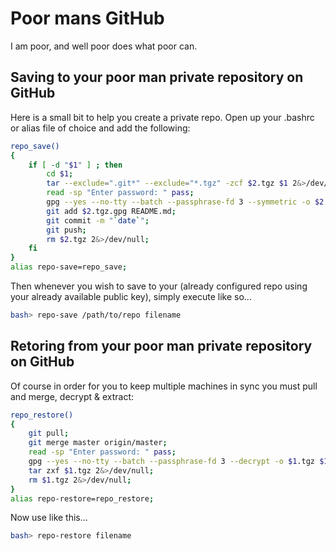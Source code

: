 # Poor mans GitHub
I am poor, and well poor does what poor can.

## Saving to your poor man private repository on GitHub
Here is a small bit to help you create a private repo. Open up your .bashrc or alias file of choice and add the following:
```sh
repo_save()
{
    if [ -d "$1" ] ; then
        cd $1;
        tar --exclude=".git*" --exclude="*.tgz" -zcf $2.tgz $1 2&>/dev/null;
        read -sp "Enter password: " pass;
        gpg --yes --no-tty --batch --passphrase-fd 3 --symmetric -o $2.tgz.gpg $2.tgz 3<<<$pass;
        git add $2.tgz.gpg README.md;
        git commit -m "`date`";
        git push;
        rm $2.tgz 2&>/dev/null;
    fi
}
alias repo-save=repo_save;
```

Then whenever you wish to save to your (already configured repo using your already available public key), simply execute like so...

```sh
bash> repo-save /path/to/repo filename
```

## Retoring from your poor man private repository on GitHub
Of course in order for you to keep multiple machines in sync you must pull and merge, decrypt & extract:
```sh
repo_restore()
{
    git pull;
    git merge master origin/master;
    read -sp "Enter password: " pass;
    gpg --yes --no-tty --batch --passphrase-fd 3 --decrypt -o $1.tgz $1.tgz.gpg 3<<<$pass;
    tar zxf $1.tgz 2&>/dev/null;
    rm $1.tgz 2&>/dev/null;
}
alias repo-restore=repo_restore;
```

Now use like this...

```sh
bash> repo-restore filename
```



